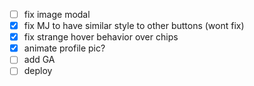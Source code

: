 - [ ] fix image modal
- [x] fix MJ to have similar style to other buttons (wont fix)
- [x] fix strange hover behavior over chips
- [x] animate profile pic?
- [ ] add GA
- [ ] deploy